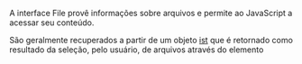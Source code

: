 A interface File provê informações sobre arquivos e permite ao JavaScript  a acessar seu conteúdo.

São geralmente recuperados a partir de um objeto [ist](://developer.mozilla.org/pt-BR/docs/Web/API/FileList) que é retornado como resultado da seleção, pelo usuário, de arquivos através do elemento 
